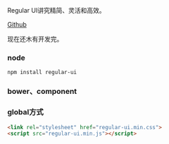 Regular UI讲究精简、灵活和高效。

[Github](https://github.com/rainfore/regular-ui)

现在还木有开发完。

### node

```
npm install regular-ui
```

### bower、component

### global方式

```html
<link rel="stylesheet" href="regular-ui.min.css">
<script src="regular-ui.min.js"></script>
```
